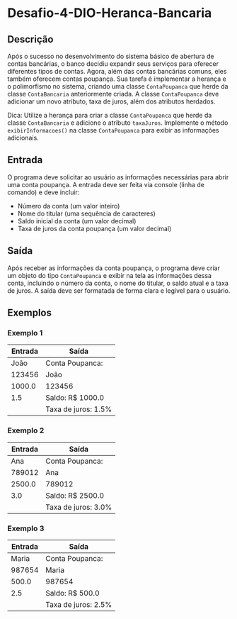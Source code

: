 # Desafio-4-DIO-Heranca-Bancaria


## Descrição

Após o sucesso no desenvolvimento do sistema básico de abertura de contas bancárias, o banco decidiu expandir seus serviços para oferecer diferentes tipos de contas. Agora, além das contas bancárias comuns, eles também oferecem contas poupança. Sua tarefa é implementar a herança e o polimorfismo no sistema, criando uma classe `ContaPoupanca` que herde da classe `ContaBancaria` anteriormente criada. A classe `ContaPoupanca` deve adicionar um novo atributo, taxa de juros, além dos atributos herdados.

Dica: Utilize a herança para criar a classe `ContaPoupanca` que herde da classe `ContaBancaria` e adicione o atributo `taxaJuros`. Implemente o método `exibirInformacoes()` na classe `ContaPoupanca` para exibir as informações adicionais.

## Entrada

O programa deve solicitar ao usuário as informações necessárias para abrir uma conta poupança. A entrada deve ser feita via console (linha de comando) e deve incluir:

- Número da conta (um valor inteiro)
- Nome do titular (uma sequência de caracteres)
- Saldo inicial da conta (um valor decimal)
- Taxa de juros da conta poupança (um valor decimal)

## Saída

Após receber as informações da conta poupança, o programa deve criar um objeto do tipo `ContaPoupanca` e exibir na tela as informações dessa conta, incluindo o número da conta, o nome do titular, o saldo atual e a taxa de juros. A saída deve ser formatada de forma clara e legível para o usuário.

## Exemplos

### Exemplo 1

| Entrada     | Saída                                                                 |
|-------------|-----------------------------------------------------------------------|
| João        | Conta Poupanca:                                                       |
| 123456      | João                                                                 |
| 1000.0      | 123456                                                              |
| 1.5         | Saldo: R$ 1000.0                                                      |
|             | Taxa de juros: 1.5%                                                   |

### Exemplo 2

| Entrada     | Saída                                                                 |
|-------------|-----------------------------------------------------------------------|
| Ana         | Conta Poupanca:                                                       |
| 789012      | Ana                                                                  |
| 2500.0      | 789012                                                              |
| 3.0         | Saldo: R$ 2500.0                                                      |
|             | Taxa de juros: 3.0%                                                   |

### Exemplo 3

| Entrada     | Saída                                                                 |
|-------------|-----------------------------------------------------------------------|
| Maria       | Conta Poupanca:                                                       |
| 987654      | Maria                                                                |
| 500.0       | 987654                                                              |
| 2.5         | Saldo: R$ 500.0                                                       |
|             | Taxa de juros: 2.5%                                                   |

